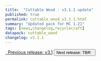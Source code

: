 ```yaml
---
title:  "Cuttable Wood - v3.1.1 update"
published: true
permalink: cuttable_wood_v3.1.1.html
summary: "Updated pack for MC 1.21"
tags: [news,changelog,recyclecraft]
datapack: cuttable_wood
changelog: v3.1.1
---
```


<div class="btn-group">
    <a href="cuttable_wood_v3.1.html" role="button" class="btn btn-primary"><i class="fa fa-caret-left"></i>&nbsp; Previous release: v3.1</a>
    <button role="button" class="btn btn-default disabled">Next release: TBR &nbsp;<i class="fa fa-caret-right"></i> </button>
</div>